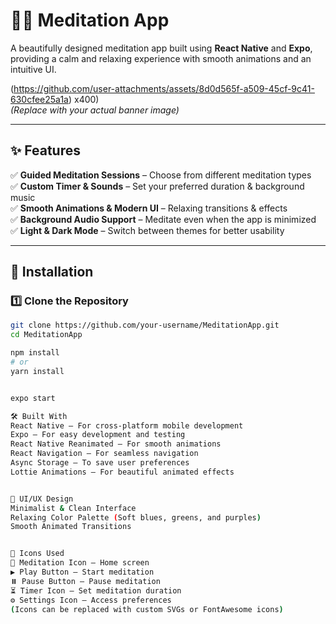 # 🧘‍♂️ Meditation App

A beautifully designed meditation app built using **React Native** and **Expo**, providing a calm and relaxing experience with smooth animations and an intuitive UI.  

(https://github.com/user-attachments/assets/8d0d565f-a509-45cf-9c41-630cfee25a1a)
x400)  
*(Replace with your actual banner image)*  

---

## ✨ Features  

✅ **Guided Meditation Sessions** – Choose from different meditation types  
✅ **Custom Timer & Sounds** – Set your preferred duration & background music  
✅ **Smooth Animations & Modern UI** – Relaxing transitions & effects  
✅ **Background Audio Support** – Meditate even when the app is minimized  
✅ **Light & Dark Mode** – Switch between themes for better usability  

---

## 🚀 Installation  

### 1️⃣ Clone the Repository  
```sh
git clone https://github.com/your-username/MeditationApp.git
cd MeditationApp

npm install
# or
yarn install


expo start

🛠 Built With
React Native – For cross-platform mobile development
Expo – For easy development and testing
React Native Reanimated – For smooth animations
React Navigation – For seamless navigation
Async Storage – To save user preferences
Lottie Animations – For beautiful animated effects


🎨 UI/UX Design
Minimalist & Clean Interface
Relaxing Color Palette (Soft blues, greens, and purples)
Smooth Animated Transitions


📌 Icons Used
🧘 Meditation Icon – Home screen
▶️ Play Button – Start meditation
⏸️ Pause Button – Pause meditation
⏳ Timer Icon – Set meditation duration
⚙️ Settings Icon – Access preferences
(Icons can be replaced with custom SVGs or FontAwesome icons)
